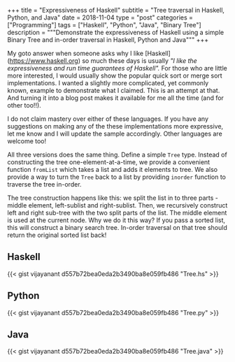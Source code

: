 +++
title       = "Expressiveness of Haskell"
subtitle    = "Tree traversal in Haskell, Python, and Java"
date        = 2018-11-04
type        = "post"
categories  = ["Programming"]
tags        = ["Haskell", "Python", "Java", "Binary Tree"]
description = """Demonstrate the expressiveness of Haskell using a  simple
Binary Tree and in-order traversal in Haskell, Python and Java""" 
+++

My goto answer when someone asks why I like [Haskell] (https://www.haskell.org)
so much these days is usually _"I like the expressiveness and run time
guarantees of Haskell"._ For those who are little more interested, I would
usually show the popular quick sort or merge sort implementations. I wanted a
slightly more complicated, yet commonly known, example to demonstrate what I
claimed. This is an attempt at that. And turning it into a blog post makes it
available for me all the time (and for other too!!).

I do not claim mastery over either of these languages. If you have any
suggestions on making any of the these implementations more expressive, let me
know and I will update the sample accordingly. Other languages are welcome too!

All three versions does the same thing. Define a simple `Tree` type. Instead of
constructing the tree one-element-at-a-time, we provide a convenient function
`fromList` which takes a list and adds it elements to tree. We also provide a
way to turn the `Tree` back to a list by providing `inorder` function to
traverse the tree in-order.

The tree construction happens like this: we split the list in to three parts -
middle element, left-sublist and right-sublist. Then, we recursively construct
left and right sub-tree with the two split parts of the list. The middle element
is used at the current node. Why we do it this way? If you pass a sorted list,
this will construct a binary search tree. In-order traversal on that tree should
return the original sorted list back!

## Haskell
{{< gist vijayanant d557b72bea0eda2b3490ba8e059fb486 "Tree.hs" >}}

## Python
{{< gist vijayanant d557b72bea0eda2b3490ba8e059fb486 "Tree.py" >}}

## Java
{{< gist vijayanant d557b72bea0eda2b3490ba8e059fb486 "Tree.java" >}}
